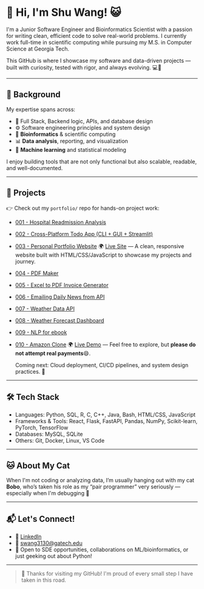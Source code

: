 # 👋 Hi, I'm Shu Wang! 😺

I'm a Junior Software Engineer and Bioinformatics Scientist with a passion for writing clean, efficient code to solve real-world problems. I currently work full-time in scientific computing while pursuing my M.S. in Computer Science at Georgia Tech.

This GitHub is where I showcase my software and data-driven projects — built with curiosity, tested with rigor, and always evolving. 💻🌱

---

## 📘 Background

My expertise spans across:
- 🧱 Full Stack, Backend logic, APIs, and database design
- ⚙️ Software engineering principles and system design
- 🧬 **Bioinformatics** & scientific computing
- 📊 **Data analysis**, reporting, and visualization
- 🤖 **Machine learning** and statistical modeling

I enjoy building tools that are not only functional but also scalable, readable, and well-documented.

---

## 🚀 Projects
👉 Check out my `portfolio/` repo for hands-on project work:
- [001 - Hospital Readmission Analysis](https://github.com/shuwangs/practice/tree/main/001-readmission-analysis)
- [002 - Cross-Platform Todo App (CLI + GUI + Streamlit)](https://github.com/shuwangs/portfolio/tree/main/002-flask-todo-api)
- [003 - Personal Portfolio Website](https://github.com/shuwangs/personal-site)
    🌍 [Live Site](https://shuwangs.github.io/personal-site/) — A clean, responsive website built with HTML/CSS/JavaScript to showcase my projects and journey.  
- [004 - PDF Maker](https://github.com/shuwangs/portfolio/tree/main/004-pdf-maker)
- [005 - Excel to PDF Invoice Generator](https://github.com/shuwangs/portfolio/tree/main/005-excel-to-pdf-invoice)
- [006 - Emailing Daily News from API](https://github.com/shuwangs/portfolio/tree/main/006-Emailing-dail-news-from-API)
- [007 - Weather Data API](https://github.com/shuwangs/portfolio/tree/main/007-weather-data-api)
- [008 - Weather Forecast Dashboard](https://github.com/shuwangs/portfolio/tree/main/008-weather-forecast-for-the-next-days)
- [009 - NLP for ebook](https://github.com/shuwangs/portfolio/tree/main/009-nlp-for-ebook)
- [010 - Amazon Clone](https://github.com/shuwangs/portfolio/tree/main/010-full-stack-amazon-clone/amazon-clone)
      🌍 [Live Demo](https://amzaon-clone-4bb41.web.app/) — Feel free to explore, but **please do not attempt real payments**😄.


  
  



  Coming next: Cloud deployment, CI/CD pipelines, and system design practices. 🎯

---

## 🛠️ Tech Stack
- Languages: Python, SQL, R, C, C++, Java, Bash, HTML/CSS, JavaScript
- Frameworks & Tools: React, Flask, FastAPI, Pandas, NumPy, Scikit-learn, PyTorch, TensorFlow
- Databases: MySQL, SQLite
- Others: Git, Docker, Linux, VS Code

---

## 🐱 About My Cat

When I'm not coding or analyzing data, I’m usually hanging out with my cat **Bobo**, who’s taken his role as my “pair programmer” very seriously — especially when I'm debugging 🐾

--- 

## 📬 Let's Connect!

- 🔗 [LinkedIn](https://www.linkedin.com/in/shuuwang/)
- 💌 swang3130@gatech.edu  
- 🤝 Open to SDE opportunities, collaborations on ML/bioinformatics, or just geeking out about Python!

---

> 💛 Thanks for visiting my GitHub! I'm proud of every small step I have taken in this road.
